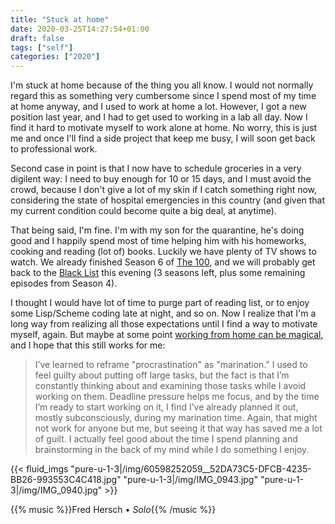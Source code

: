 ```yaml
---
title: "Stuck at home"
date: 2020-03-25T14:27:54+01:00
draft: false
tags: ["self"]
categories: ["2020"]
---
```


I'm stuck at home because of the thing you all know. I would not normally regard this as something very cumbersome since I spend most of my time at home anyway, and I used to work at home a lot. However, I got a new position last year, and I had to get used to working in a lab all day. Now I find it hard to motivate myself to work alone at home. No worry, this is just me and once I'll find a side project that keep me busy, I will soon get back to professional work.

Second case in point is that I now have to schedule groceries in a very digilent way: I need to buy enough for 10 or 15 days, and I must avoid the crowd, because I don't give a lot of my skin if I catch something right now, considering the state of hospital emergencies in this country (and given that my current condition could become quite a big deal, at anytime).

That being said, I'm fine. I'm with my son for the quarantine, he's doing good and I happily spend most of time helping him with his homeworks, cooking and reading (lot of) books. Luckily we have plenty of TV shows to watch. We already finished Season 6 of [The 100](<https://en.wikipedia.org/wiki/The_100_(TV_series)>), and we will probably get back to the [Black List](<https://en.wikipedia.org/wiki/The_Blacklist_(TV_series)>) this evening (3 seasons left, plus some remaining episodes from Season 4).

I thought I would have lot of time to purge part of reading list, or to enjoy some Lisp/Scheme coding late at night, and so on. Now I realize that I'm a long way from realizing all those expectations until I find a way to motivate myself, again. But maybe at some point [working from home can be magical](https://brettterpstra.com/2020/03/25/working-from-home-can-be-magical/), and I hope that this still works for me:

> I’ve learned to reframe "procrastination" as "marination." I used to feel guilty about putting off large tasks, but the fact is that I’m constantly thinking about and examining those tasks while I avoid working on them. Deadline pressure helps me focus, and by the time I’m ready to start working on it, I find I’ve already planned it out, mostly subconsciously, during my marination time. Again, that might not work for anyone but me, but seeing it that way has saved me a lot of guilt. I actually feel good about the time I spend planning and brainstorming in the back of my mind while I do something I enjoy.

{{< fluid_imgs
"pure-u-1-3|/img/60598252059__52DA73C5-DFCB-4235-BB26-993553C4C418.jpg"
"pure-u-1-3|/img/IMG_0943.jpg"
"pure-u-1-3|/img/IMG_0940.jpg" >}}

{{% music %}}Fred Hersch • _Solo_{{% /music %}}
